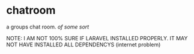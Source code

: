 # chatroom
a groups chat room. *of some sort* 

<p>
NOTE: I AM NOT 100% SURE IF LARAVEL INSTALLED PROPERLY. IT MAY NOT HAVE INSTALLED ALL DEPENDENCYS (internet problem)
</p>
